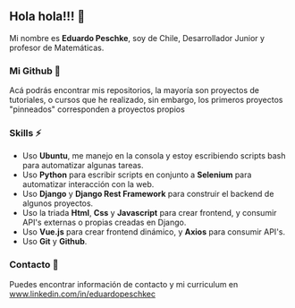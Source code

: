 ## Hola hola!!! 👋

Mi nombre es **Eduardo Peschke**, soy de Chile, Desarrollador Junior y profesor de Matemáticas. 

### Mi Github 🌱

Acá podrás encontrar mis repositorios, la mayoría son proyectos de tutoriales, o cursos que he realizado, sin embargo, los primeros proyectos "pinneados" corresponden a proyectos propios

### Skills ⚡

* Uso **Ubuntu**, me manejo en la consola y estoy escribiendo scripts bash para automatizar algunas tareas. 
* Uso **Python** para escribir scripts en conjunto a **Selenium** para automatizar interacción con la web.
* Uso **Django** y **Django Rest Framework** para construir el backend de algunos proyectos.
* Uso la triada **Html**, **Css** y **Javascript** para crear frontend, y consumir API's externas o propias creadas en Django.
* Uso **Vue.js** para crear frontend dinámico, y **Axios** para consumir API's. 
* Uso **Git** y **Github**.

### Contacto 🔭

Puedes encontrar información de contacto y mi curriculum en www.linkedin.com/in/eduardopeschkec
